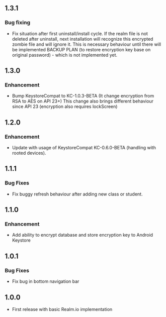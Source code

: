 ## 1.3.1
### Bug fixing
* Fix situation after first uninstall/install cycle. If the realm file is not deleted after uninstall,
next installation will recognize this encrypted zombie file and will ignore it. This is necessary behaviour until
there will be implemented BACKUP PLAN (to restore encryption key base on original password) - which is not implemented yet.

## 1.3.0
### Enhancement
* Bump KeystoreCompat to KC-1.0.3-BETA (It change encryption from RSA to AES on API 23+)
This change also brings different behaviour since API 23 (encryption also requires lockScreen)

## 1.2.0
### Enhancement
* Update with usage of KeystoreCompat KC-0.6.0-BETA (handling with rooted devices).


## 1.1.1
### Bug Fixes
* Fix buggy refresh behaviour after adding new class or student.

## 1.1.0

### Enhancement
* Add ability to encrypt database and store encryption key to Android Keystore

## 1.0.1
### Bug Fixes
* Fix bug in bottom navigation bar

## 1.0.0

* First release with basic Realm.io implementation